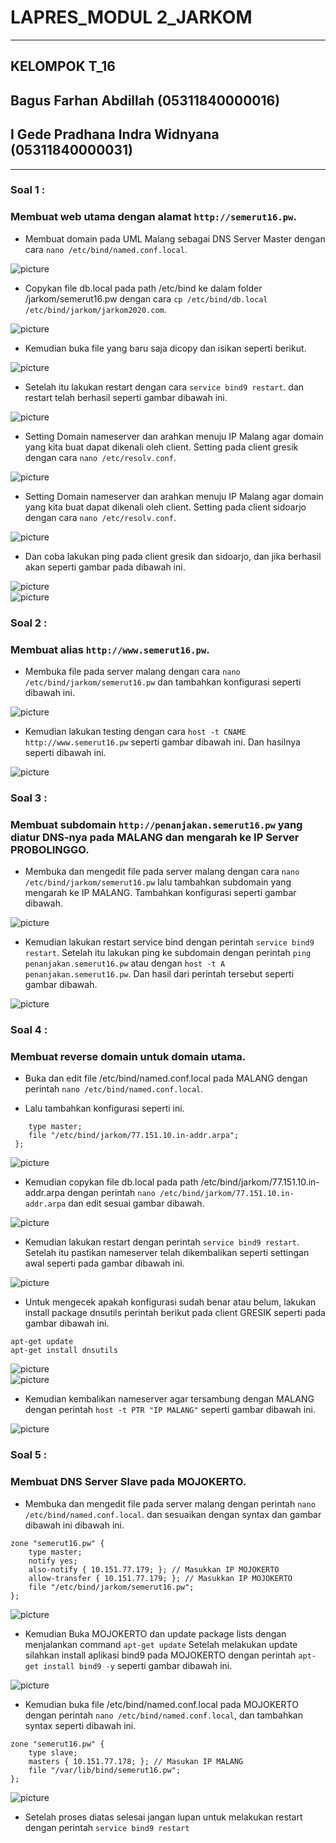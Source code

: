 # **LAPRES_MODUL 2_JARKOM** 
-----------------------------------
## **KELOMPOK T_16**
## Bagus Farhan Abdillah (05311840000016)
## I Gede Pradhana Indra Widnyana (05311840000031)

-----------------------------------
### Soal 1 :
### Membuat web utama dengan alamat ```http://semerut16.pw```.

- Membuat domain pada UML Malang sebagai DNS Server Master dengan cara ``nano /etc/bind/named.conf.local``.

![picture](https://cdn.discordapp.com/attachments/767120480167133215/777144444054667264/1.1_buat_domain_conf_local.JPG)

- Copykan file db.local pada path /etc/bind ke dalam folder /jarkom/semerut16.pw dengan cara ``cp /etc/bind/db.local /etc/bind/jarkom/jarkom2020.com``.

![picture](https://cdn.discordapp.com/attachments/767120480167133215/777146451162955836/1.2_cp_file.JPG)

- Kemudian buka file yang baru saja dicopy dan isikan seperti berikut.

![picture](https://cdn.discordapp.com/attachments/777146787336290354/777146892462718996/1.3_setting_semerut16.JPG)

- Setelah itu lakukan restart dengan cara ``service bind9 restart``. dan restart telah berhasil seperti gambar dibawah ini.

![picture](https://cdn.discordapp.com/attachments/777146787336290354/777148753953030174/1.4_restart_berhasil.JPG)

- Setting Domain nameserver dan arahkan menuju IP Malang agar domain yang kita buat dapat dikenali oleh client. Setting pada client gresik dengan cara ``nano /etc/resolv.conf``.

![picture](https://cdn.discordapp.com/attachments/777146787336290354/777150869338587136/1.5_setting_nameserver_gresik.JPG)

- Setting Domain nameserver dan arahkan menuju IP Malang agar domain yang kita buat dapat dikenali oleh client. Setting pada client sidoarjo dengan cara ``nano /etc/resolv.conf``.

![picture](https://cdn.discordapp.com/attachments/777146787336290354/777152490365124638/1.6_setting_nameserver_sidoarjo.JPG)

- Dan coba lakukan ping pada client gresik dan sidoarjo, dan jika berhasil akan seperti gambar pada dibawah ini.

![picture](https://cdn.discordapp.com/attachments/777146787336290354/777154437260902430/1.6_sukses_gresik.JPG)
<br />
![picture](https://cdn.discordapp.com/attachments/777146787336290354/777154449364746271/1.7_sukses_sidoarjo.JPG)

### Soal 2 :
### Membuat alias ```http://www.semerut16.pw```.

- Membuka file pada server malang dengan cara ``nano /etc/bind/jarkom/semerut16.pw`` dan tambahkan konfigurasi seperti dibawah ini.

![picture](https://cdn.discordapp.com/attachments/777146787336290354/777234383177383956/2.1_alias_semeru_setting_file.JPG)

- Kemudian lakukan testing dengan cara ``host -t CNAME http://www.semerut16.pw`` seperti gambar dibawah ini. Dan hasilnya seperti dibawah ini.

![picture](https://cdn.discordapp.com/attachments/777146787336290354/777234897772740618/2.2_sukses_ping_alias.JPG)

### Soal 3 :
### Membuat subdomain ```http://penanjakan.semerut16.pw``` yang diatur DNS-nya pada MALANG dan mengarah ke IP Server PROBOLINGGO.

- Membuka dan mengedit file pada server malang dengan cara ``nano /etc/bind/jarkom/semerut16.pw`` lalu tambahkan subdomain yang mengarah ke IP MALANG. Tambahkan konfigurasi seperti gambar dibawah.

![picture](https://cdn.discordapp.com/attachments/777146787336290354/777243038807883816/3.1_subdomain_penanjakan.JPG)

- Kemudian lakukan restart service bind dengan perintah ``service bind9 restart``. Setelah itu lakukan ping ke subdomain dengan perintah ``ping penanjakan.semerut16.pw`` atau dengan ``host -t A penanjakan.semerut16.pw``. Dan hasil dari perintah tersebut seperti gambar dibawah.

![picture](https://cdn.discordapp.com/attachments/777146787336290354/777249397385068615/3.2_sukses_ping_subdomain.JPG)

### Soal 4 :
### Membuat reverse domain untuk domain utama.

- Buka dan edit file /etc/bind/named.conf.local pada MALANG dengan perintah ``nano /etc/bind/named.conf.local``. 

- Lalu tambahkan konfigurasi seperti ini. 
``` zone "77.151.10.in-addr.arpa" {
    type master;
    file "/etc/bind/jarkom/77.151.10.in-addr.arpa";
 }; 
 ```
 
![picture](https://cdn.discordapp.com/attachments/777146787336290354/777260448994689024/4.1_setting_conf_local_malang.JPG)

- Kemudian copykan file db.local pada path /etc/bind/jarkom/77.151.10.in-addr.arpa dengan perintah ``nano /etc/bind/jarkom/77.151.10.in-addr.arpa`` dan edit sesuai gambar dibawah.

![picture](https://cdn.discordapp.com/attachments/777146787336290354/777262191966552105/4.2_setting_in_addr_arpa.JPG)

- Kemudian lakukan restart dengan perintah ``service bind9 restart``. Setelah itu pastikan nameserver telah dikembalikan seperti settingan awal seperti pada gambar dibawah ini.

![picture](https://cdn.discordapp.com/attachments/777146787336290354/777405777601495040/4.3_mengembalikan_dns.JPG)

- Untuk mengecek apakah konfigurasi sudah benar atau belum, lakukan install package dnsutils perintah berikut pada client GRESIK seperti pada gambar dibawah ini.
```
apt-get update
apt-get install dnsutils
```

![picture](https://cdn.discordapp.com/attachments/777146787336290354/777407674902904842/4.4_sukses_update.JPG)
<br />
![picture](https://cdn.discordapp.com/attachments/777146787336290354/777407694126055464/4.5_sukses_dnsutil.JPG)

- Kemudian kembalikan nameserver agar tersambung dengan MALANG dengan perintah ``host -t PTR "IP MALANG"`` seperti gambar dibawah ini.

![picture](https://cdn.discordapp.com/attachments/777146787336290354/777408531934478336/4.6_sukses_pointing_host_ptr.JPG)

### Soal 5 :
### Membuat DNS Server Slave pada MOJOKERTO.

- Membuka dan mengedit file pada server malang dengan perintah ``nano /etc/bind/named.conf.local``. dan sesuaikan dengan syntax dan gambar dibawah ini dibawah ini.
```
zone "semerut16.pw" {
    type master;
    notify yes;
    also-notify { 10.151.77.179; }; // Masukkan IP MOJOKERTO
    allow-transfer { 10.151.77.179; }; // Masukkan IP MOJOKERTO
    file "/etc/bind/jarkom/semerut16.pw";
};
```

![picture](https://cdn.discordapp.com/attachments/777146787336290354/777411258961625088/5.1_setting_malang_slave.JPG)

- Kemudian Buka MOJOKERTO dan update package lists dengan menjalankan command ``apt-get update`` Setelah melakukan update silahkan install aplikasi bind9 pada MOJOKERTO dengan perintah ``apt-get install bind9 -y`` seperti gambar dibawah ini.

![picture](https://cdn.discordapp.com/attachments/777146787336290354/777412013039157279/5.2_install_bind9_mojokerto.JPG)

- Kemudian buka file /etc/bind/named.conf.local pada MOJOKERTO dengan perintah ``nano /etc/bind/named.conf.local``, dan tambahkan syntax seperti dibawah ini.
```
zone "semerut16.pw" {
    type slave;
    masters { 10.151.77.178; }; // Masukan IP MALANG 
    file "/var/lib/bind/semerut16.pw";
};
```

![picture](https://cdn.discordapp.com/attachments/777146787336290354/777413040080945162/5.3_setting_slave_mojokerto.JPG)

- Setelah proses diatas selesai jangan lupan untuk melakukan restart dengan perintah ``service bind9 restart``
















